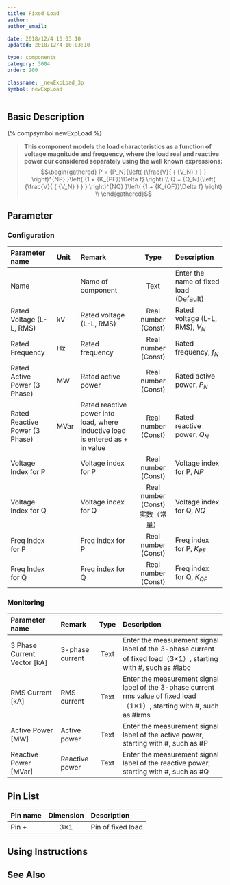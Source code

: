 ```yaml
---
title: Fixed Load
author: 
author_email:

date: 2018/12/4 10:03:10
updated: 2018/12/4 10:03:10

type: components
category: 3004
order: 200

classname: _newExpLoad_3p
symbol: newExpLoad
---
```

## Basic Description
{% compsymbol newExpLoad %}

> **This component models the load characteristics as a function of voltage magnitude and frequency, where the load real and reactive power our considered separately using the well known expressions:**
> $$\begin{gathered}
  P = {P_N}{\left( {\frac{V}{ { {V_N} } } } \right)^{NP} }\left( {1 + {K_{PF}}\Delta f} \right) \\
  Q = {Q_N}{\left( {\frac{V}{ { {V_N} } } } \right)^{NQ} }\left( {1 + {K_{QF}}\Delta f} \right) \\ 
\end{gathered}$$

## Parameter
### Configuration
| Parameter name | Unit | Remark | Type | Description |
| :--- | :--- | :--- | :--: | :--- |
| Name |  | Name of component | Text | Enter the name of fixed load (Default) |
| Rated Voltage (L-L, RMS) | kV | Rated voltage (L-L, RMS) | Real number (Const) | Rated voltage (L-L, RMS), $V_N$ |
| Rated Frequency | Hz | Rated frequency | Real number (Const) | Rated frequency, $f_N$ |
| Rated Active Power (3 Phase) | MW | Rated active power | Real number (Const) | Rated active power, $P_N$ |
| Rated Reactive Power (3 Phase) | MVar | Rated reactive power into load, where inductive load is entered as + in value  | Real number (Const) | Rated reactive power, $Q_N$ |
| Voltage Index for P |  | Voltage index for P | Real number (Const) | Voltage index for P, $NP$ |
| Voltage Index for Q |  | Voltage index for Q | Real number (Const)实数（常量） | Voltage index for Q, $NQ$ |
| Freq Index for P |  | Freq index for P | Real number (Const) | Freq index for P, $K_{PF}$ |
| Freq Index for Q |  | Freq index for Q | Real number (Const) | Freq index for Q, $K_{QF}$ |

### Monitoring
| Parameter name | Remark | Type | Description |
| :--- | :--- | :--: | :--- |
| 3 Phase Current Vector \[kA\] | 3-phase current | Text | Enter the measurement signal label of the 3-phase current of fixed load（3×1）, starting with #, such as #labc |
| RMS Current \[kA\] | RMS current | Text | Enter the measurement signal label of the 3-phase current rms value of fixed load（1×1）, starting with #, such as #lrms |
| Active Power \[MW\] | Active power | Text | Enter the measurement signal label of the active power, starting with #, such as #P |
| Reactive Power \[MVar\] | Reactive power | Text | Enter the measurement signal label of the reactive power, starting with #, such as #Q |


## Pin List

| Pin name | Dimension | Description |
| :--- | :--:  | :--- |
| Pin + | 3×1 | Pin of fixed load |

## Using Instructions



## See Also


